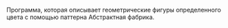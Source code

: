 Программа, которая описывает геометрические фигуры определенного цвета с помощью паттерна Абстрактная фабрика.
